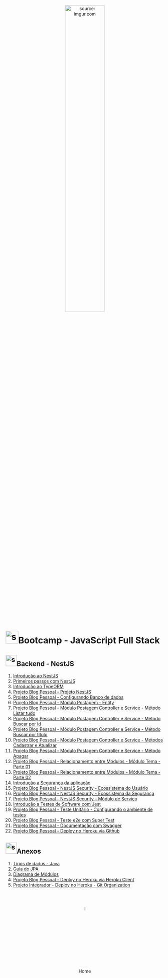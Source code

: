 <div align="center">
    <img src="https://i.imgur.com/icgjsRQ.png" title="source: imgur.com" width="50%"/>
</div>
<h1><img src="https://i.imgur.com/r9lrbPG.png" title="source: imgur.com" width="40px"/>Bootcamp - JavaScript Full Stack </h1>

<h2><img src="https://i.imgur.com/O6PILGE.png" title="source: imgur.com" width="35px"/>Backend - NestJS</h2>

1. <a href="01.md" >Introdução ao NestJS</a>
2. <a href="02.md" >Primeiros passos com NestJS </a>
3. <a href="03.md" >Introdução ao TypeORM</a>
4. <a href="04.md" >Projeto Blog Pessoal - Projeto NestJS</a>
5. <a href="06.md" >Projeto Blog Pessoal - Configurando Banco de dados</a>
6. <a href="05.md" >Projeto Blog Pessoal - Módulo Postagem - Entity</a>
7. <a href="07.md" >Projeto Blog Pessoal - Módulo Postagem Controller e Service - Método Listar tudo</a>
8. <a href="08.md" >Projeto Blog Pessoal - Módulo Postagem Controller e Service - Método Buscar por id</a>
9. <a href="09.md" >Projeto Blog Pessoal - Módulo Postagem Controller e Service - Método Buscar por título</a>
10. <a href="10.md" >Projeto Blog Pessoal - Módulo Postagem Controller e Service - Métodos Cadastrar e Atualizar</a>
11. <a href="11.md" >Projeto Blog Pessoal - Módulo Postagem Controller e Service - Método Apagar</a>
12. <a href="12.md" >Projeto Blog Pessoal - Relacionamento entre Módulos - Módulo Tema - Parte 01</a>
13. <a href="13.md" >Projeto Blog Pessoal - Relacionamento entre Módulos - Módulo Tema - Parte 02</a>
14. <a href="14.md" >Introdução a Segurança da aplicação</a>
15. <a href="15.md" >Projeto Blog Pessoal - NestJS Security - Ecossistema do Usuário</a>
16. <a href="16.md" >Projeto Blog Pessoal - NestJS Security - Ecossistema da Segurança</a>
17. <a href="17.md" >Projeto Blog Pessoal - NestJS Security - Módulo de Serviço</a>
18. <a href="18.md" >Introdução a Testes de Software com Jest</a>
19. <a href="19.md" >Projeto Blog Pessoal - Teste Unitário - Configurando o ambiente de testes</a>
20. <a href="21.md" >Projeto Blog Pessoal - Teste e2e com Super Test</a>
22. <a href="22.md" >Projeto Blog Pessoal - Documentação com Swagger</a>
23. <a href="23.md" >Projeto Blog Pessoal - Deploy no Heroku via Github</a>

<h2><img src="https://i.imgur.com/O6PILGE.png" title="source: imgur.com" width="35px"/>Anexos</h2>

01. <a href="java_tipos.md" >Tipos de dados - Java</a>
02. <a href="guia_jpa.md" >Guia do JPA</a>
03. <a href="uml.md" >Diagrama de Módulos</a>
04. <a href="deploy_client.md" >Projeto Blog Pessoal - Deploy no Heroku via Heroku Client</a>
05. <a href="deploy_organizacao.md" >Projeto Integrador - Deploy no Heroku - Git Organization</a>

<br /><br />
	

<div align="center"><a href="../README.md"><img src="https://i.imgur.com/kfHCxif.png" title="source: imgur.com" width="5%"/></a></div>
<div align="center">Home</div>
